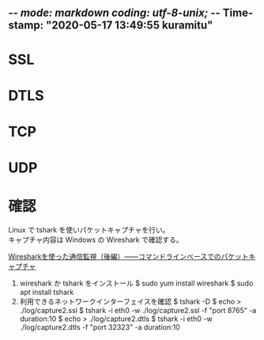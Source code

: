 -*- mode: markdown  coding: utf-8-unix; -*- Time-stamp: "2020-05-17 13:49:55 kuramitu"
--------------------------------------------------------------------------------

# SSL
# DTLS
# TCP
# UDP

# 確認
Linux で  tshark  を使いパケットキャプチャを行い。  
キャプチャ内容は Windows の Wireshark で確認する。

[Wiresharkを使った通信監視（後編）――コマンドラインベースでのパケットキャプチャ](https://knowledge.sakura.ad.jp/6311/)
1. wireshark か tshark をインストール
    $ sudo yum install wireshark
    $ sudo apt install tshark
1. 利用できるネットワークインターフェイスを確認
    $ tshark -D
    $ echo > ./log/capture2.ssl
    $ tshark -i eth0 -w ./log/capture2.ssl  -f "port 8765" -a duration:10
    $ echo > ./log/capture2.dtls
    $ tshark -i eth0 -w ./log/capture2.dtls -f "port 32323" -a duration:10
    

